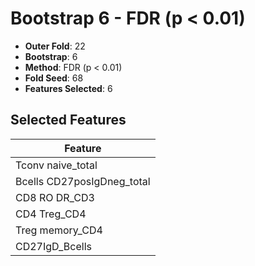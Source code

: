 # Bootstrap 6 - FDR (p < 0.01)

- **Outer Fold**: 22
- **Bootstrap**: 6
- **Method**: FDR (p < 0.01)
- **Fold Seed**: 68
- **Features Selected**: 6

## Selected Features

| Feature |
|---------|
| Tconv naive_total |
| Bcells CD27posIgDneg_total |
| CD8 RO DR_CD3 |
| CD4 Treg_CD4 |
| Treg memory_CD4 |
| CD27IgD_Bcells |
